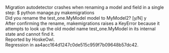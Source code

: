 Migration autodetector crashes when renaming a model and field in a single step:
$ python manage.py makemigrations  
Did you rename the test_one.MyModel model to MyModel2? [y/N] y  
After confirming the rename, makemigrations raises a KeyError because it attempts to look up the old model name test_one.MyModel in its internal state and cannot find it.  
Reported by HoskeOwl.  
Regression in aa4acc164d1247c0de515c959f7b09648b57dc42.